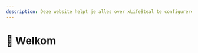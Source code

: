 ```yaml
---
description: Deze website helpt je alles over xLifeSteal te configureren en aan te passen
---
```


# 👋 Welkom

